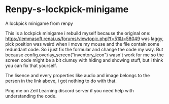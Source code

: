 # Renpy-s-lockpick-minigame
A lockpick minigame from renpy 

This is a lockpick minigame i rebuild myself because the original one: https://lemmasoft.renai.us/forums/viewtopic.php?f=51&t=58049 was laggy, pick position was weird when i move my mouse and the file contain some redundant code. So i just fix the formular and change the code my way. But because config.overlay_screen("inventory_icon") wasn't work for me so the screen code might be a bit clumsy with hiding and showing stuff, but i think you can fix that yourself.

The lisence and every properties like audio and image belongs to the person in the link above, i got nothing to do with that.

Ping me on Zeil Learning discord server if you need help with understanding the code.
